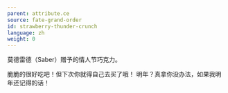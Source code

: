 ```yaml
---
parent: attribute.ce
source: fate-grand-order
id: strawberry-thunder-crunch
language: zh
weight: 0
---
```


莫德雷德（Saber）赠予的情人节巧克力。

脆脆的很好吃吧！但下次你就得自己去买了哦！
明年？真拿你没办法，如果我明年还记得的话！
